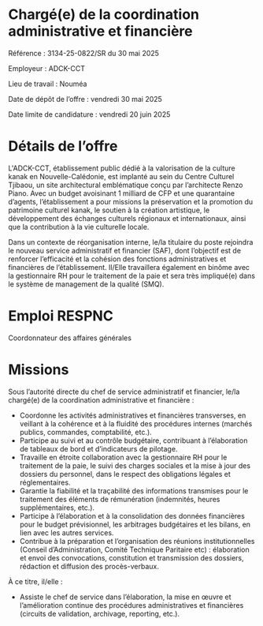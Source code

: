 # Chargé(e) de la coordination administrative et financière

Référence : 3134-25-0822/SR du 30 mai 2025

Employeur : ADCK-CCT

Lieu de travail : Nouméa

Date de dépôt de l’offre : vendredi 30 mai 2025

Date limite de candidature : vendredi 20 juin 2025

# Détails de l’offre

L'ADCK-CCT, établissement public dédié à la valorisation de la culture kanak en Nouvelle-Calédonie, est implanté au sein du Centre Culturel Tjibaou, un site architectural emblématique conçu par l’architecte Renzo Piano. Avec un budget avoisinant 1 milliard de CFP et une quarantaine d’agents, l’établissement a pour missions la préservation et la promotion du patrimoine culturel kanak, le soutien à la création artistique, le développement des échanges culturels régionaux et internationaux, ainsi que la contribution à la vie culturelle locale.

Dans un contexte de réorganisation interne, le/la titulaire du poste rejoindra le nouveau service administratif et financier (SAF), dont l’objectif est de renforcer l’efficacité et la cohésion des fonctions administratives et financières de l’établissement. Il/Elle travaillera également en binôme avec la gestionnaire RH pour le traitement de la paie et sera très impliqué(e) dans le système de management de la qualité (SMQ).

# Emploi RESPNC

Coordonnateur des affaires générales

# Missions

Sous l’autorité directe du chef de service administratif et financier, le/la chargé(e) de la coordination administrative et financière :

- Coordonne les activités administratives et financières transverses, en veillant à la cohérence et à la fluidité des procédures internes (marchés publics, commandes, comptabilité, etc.).
- Participe au suivi et au contrôle budgétaire, contribuant à l’élaboration de tableaux de bord et d’indicateurs de pilotage.
- Travaille en étroite collaboration avec la gestionnaire RH pour le traitement de la paie, le suivi des charges sociales et la mise à jour des dossiers du personnel, dans le respect des obligations légales et réglementaires.
- Garantie la fiabilité et la traçabilité des informations transmises pour le traitement des éléments de rémunération (indemnités, heures supplémentaires, etc.).
- Participe à l’élaboration et à la consolidation des données financières pour le budget prévisionnel, les arbitrages budgétaires et les bilans, en lien avec les autres services.
- Contribue à la préparation et l’organisation des réunions institutionnelles (Conseil d’Administration, Comité Technique Paritaire etc) : élaboration et envoi des convocations, constitution et transmission des dossiers, rédaction et diffusion des procès-verbaux.

À ce titre, il/elle :

- Assiste le chef de service dans l’élaboration, la mise en œuvre et l’amélioration continue des procédures administratives et financières (circuits de validation, archivage, reporting, etc.).